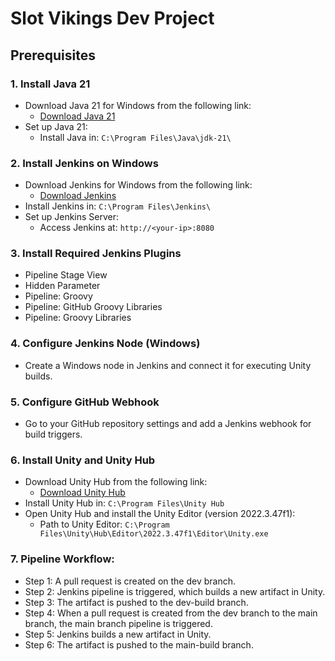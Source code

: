 # Slot Vikings Dev Project

## Prerequisites

### 1. Install Java 21
- Download Java 21 for Windows from the following link:
  - [Download Java 21](https://download.oracle.com/java/21/latest/jdk-21_windows-x64_bin.exe)
- Set up Java 21:
  - Install Java in: `C:\Program Files\Java\jdk-21\`

### 2. Install Jenkins on Windows
- Download Jenkins for Windows from the following link:
  - [Download Jenkins](https://www.jenkins.io/download/thank-you-downloading-windows-installer-stable)
- Install Jenkins in: `C:\Program Files\Jenkins\`
- Set up Jenkins Server:
  - Access Jenkins at: `http://<your-ip>:8080`
  
### 3. Install Required Jenkins Plugins
- Pipeline Stage View
- Hidden Parameter
- Pipeline: Groovy
- Pipeline: GitHub Groovy Libraries
- Pipeline: Groovy Libraries

### 4. Configure Jenkins Node (Windows)
- Create a Windows node in Jenkins and connect it for executing Unity builds.

### 5. Configure GitHub Webhook
- Go to your GitHub repository settings and add a Jenkins webhook for build triggers.

### 6. Install Unity and Unity Hub
- Download Unity Hub from the following link:
  - [Download Unity Hub](https://public-cdn.cloud.unity3d.com/hub/prod/UnityHubSetup.exe)
- Install Unity Hub in: `C:\Program Files\Unity Hub`
- Open Unity Hub and install the Unity Editor (version 2022.3.47f1):
  - Path to Unity Editor: `C:\Program Files\Unity\Hub\Editor\2022.3.47f1\Editor\Unity.exe`

### 7. Pipeline Workflow:
- Step 1: A pull request is created on the dev branch.
- Step 2: Jenkins pipeline is triggered, which builds a new artifact in Unity.
- Step 3: The artifact is pushed to the dev-build branch.
- Step 4: When a pull request is created from the dev branch to the main branch, the main branch pipeline is triggered.
- Step 5: Jenkins builds a new artifact in Unity.
- Step 6: The artifact is pushed to the main-build branch.

